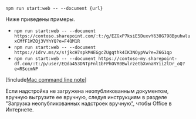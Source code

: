 ```command&nbsp;line
npm run start:web -- --document {url}
```

Ниже приведены примеры.

- `npm run start:web -- --document https://contoso.sharepoint.com/:t:/g/EZGxP7ksiE5DuxvY638G798BpuhwluxCMfF1WZQj3VYhYQ?e=F4QM1R`
- `npm run start:web -- --document https://1drv.ms/x/s!jkcH7spkM4EGgcZUgqthk4IK3NOypVw?e=Z6G1qp`
- `npm run start:web -- --document https://contoso-my.sharepoint-df.com/:t:/p/user/EQda453DNTpFnl1bFPhOVR0BwlrzetbXvnaRYii2lDr_oQ?e=RSccmNP`

[!include[Mac command line note](mac-command-line.md)]

Если надстройка не загружена неопубликованным документом, вручную выгрузите ее вручную, следуя инструкциям в разделе "Загрузка неопубликованных надстроек вручную["](../testing/sideload-office-add-ins-for-testing.md#manually-sideload-an-add-in-to-office-on-the-web), чтобы Office в Интернете.